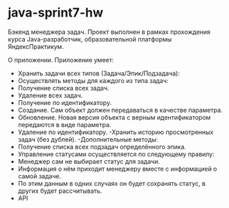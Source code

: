 # java-sprint7-hw
Бэкенд менеджера задач.
Проект выполнен в рамках прохождения курса Java-разработчик, образовательной платформы ЯндексПрактикум.

О приложении.
Приложение умеет:

- Хранить задачи всех типов (Задача/Эпик/Подзадача):
- Осуществлять методы для каждого из типа задач:
- Получение списка всех задач.
- Удаление всех задач.
- Получение по идентификатору.
- Создание. Сам объект должен передаваться в качестве параметра.
- Обновление. Новая версия объекта с верным идентификатором передаются в виде параметра.
- Удаление по идентификатору.
 -Хранить историю просмотренных задач (без дублей).
 -Дополнительные методы:
- Получение списка всех подзадач определённого эпика.
- Управление статусами осуществляется по следующему правилу:
- Менеджер сам не выбирает статус для задачи.
- Информация о нём приходит менеджеру вместе с информацией о самой задаче.
- По этим данным в одних случаях он будет сохранять статус, в других будет рассчитывать.
- API